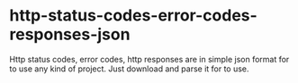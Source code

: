 # http-status-codes-error-codes-responses-json
Http status codes, error codes, http responses are in simple json format for to use any kind of project. Just download and parse it for to use.
